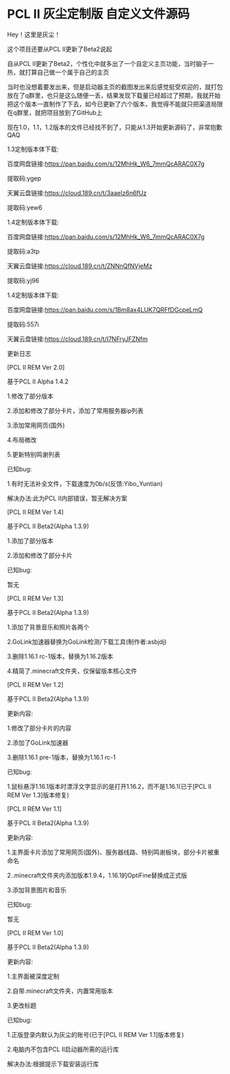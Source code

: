 ﻿# PCL II 灰尘定制版 自定义文件源码
Hey！这里是灰尘！

这个项目还要从PCL II更新了Beta2说起

自从PCL II更新了Beta2，个性化中就多出了一个自定义主页功能，当时脑子一热，就打算自己做一个属于自己的主页

当时也没想着要发出来，但是启动器主页的截图发出来后感觉挺受欢迎的，就打包放在了q群里，也只是这么随便一丢，结果发现下载量已经超过了预期，我就开始把这个版本一直制作了下去，如今已更新了六个版本，我觉得不能就只把渠道局限在q群里，就把项目放到了GitHub上

现在1.0，1.1，1.2版本的文件已经找不到了，只能从1.3开始更新源码了，非常抱歉QAQ

1.3定制版本体下载:

百度网盘链接:https://pan.baidu.com/s/12MhHk_W6_7mmQcARAC0X7g

提取码:ygep

天翼云盘链接:https://cloud.189.cn/t/3aaeIz6n6fUz

提取码:yew6

1.4定制版本体下载:

百度网盘链接:https://pan.baidu.com/s/12MhHk_W6_7mmQcARAC0X7g

提取码:a3tp

天翼云盘链接:https://cloud.189.cn/t/ZNNnQfNVjeMz

提取码:yj96

1.4定制版本体下载:

百度网盘链接:https://pan.baidu.com/s/1Bm8ax4LUK7QRFfDGcpeLmQ

提取码:557i

天翼云盘链接:https://cloud.189.cn/t/I7NFryJFZNfm

更新日志

[PCL II REM Ver 2.0]

基于PCL II Alpha 1.4.2

1.修改了部分版本

2.添加和修改了部分卡片，添加了常用服务器ip列表

3.添加常用网页(国外)

4.布局微改

5.更新特别鸣谢列表

已知bug:

1.有时无法补全文件，下载速度为0b/s(反馈:Yibo_Yuntian)

解决办法:此为PCL II内部错误，暂无解决方案

[PCL II REM Ver 1.4]

基于PCL II Beta2(Alpha 1.3.9)

1.添加了部分版本

2.添加和修改了部分卡片

已知bug:

暂无

[PCL II REM Ver 1.3]

基于PCL II Beta2(Alpha 1.3.9)

1.添加了背景音乐和照片各两个

2.GoLink加速器替换为GoLink检测/下载工具(制作者:asbjdj)

3.删除1.16.1 rc-1版本，替换为1.16.2版本

4.精简了.minecraft文件夹，仅保留版本核心文件



[PCL II REM Ver 1.2]

基于PCL II Beta2(Alpha 1.3.9)

更新内容:

1.修改了部分卡片的内容

2.添加了GoLink加速器

3.删除1.16.1 pre-1版本，替换为1.16.1 rc-1

已知bug:

1.鼠标悬浮1.16.1版本时漂浮文字显示的是打开1.16.2，而不是1.16.1(已于[PCL II REM Ver 1.3]版本修复)



[PCL II REM Ver 1.1]

基于PCL II Beta2(Alpha 1.3.9)

更新内容:

1.主界面卡片添加了常用网页(国外)、服务器线路、特别鸣谢板块，部分卡片被重命名

2..minecraft文件夹内添加版本1.9.4，1.16.1的OptiFine替换成正式版

3.添加背景图片和音乐

已知bug:

暂无



[PCL II REM Ver 1.0]

基于PCL II Beta2(Alpha 1.3.9)

更新内容:

1.主界面被深度定制

2.自带.minecraft文件夹，内置常用版本

3.更改标题

已知bug:

1.正版登录内默认为灰尘的账号(已于[PCL II REM Ver 1.1]版本修复)

2.电脑内不包含PCL II启动器所需的运行库

解决办法:根据提示下载安装运行库
